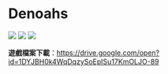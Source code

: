 # Denoahs
![](https://i.imgur.com/RzAA8dV.jpg)
![](https://i.imgur.com/aIpQUvh.jpg)
![](https://i.imgur.com/Vg0rMI5.jpg)

**遊戲檔案下載**：https://drive.google.com/open?id=1DYJBH0k4WqDqzySoEpISu17KmOLJO-89
